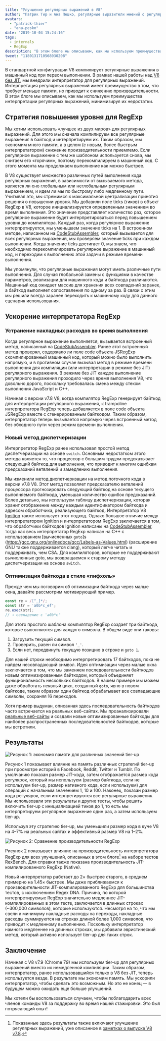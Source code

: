 ```yaml
---
title: "Улучшение регулярных выражений в V8"
author: "Патрик Тир и Ана Пешко, регулярные выразители мнений о регулярных выражениях"
avatars: 
  - "patrick-thier"
  - "ana-pesko"
date: "2019-10-04 15:24:16"
tags: 
  - internals
  - RegExp
description: "В этом блоге мы описываем, как мы используем преимущества интерпретации регулярных выражений и минимизируем недостатки."
tweet: "1180131710568030208"
---
```

В стандартной конфигурации V8 компилирует регулярные выражения в машинный код при первом выполнении. В рамках нашей работы над [V8 без JIT](/blog/jitless), мы внедрили интерпретатор для регулярных выражений. Интерпретация регулярных выражений имеет преимущество в том, что требует меньше памяти, но приводит к снижению производительности. В этом блоге мы описываем, как мы используем преимущества интерпретации регулярных выражений, минимизируя их недостатки.

<!--truncate-->
## Стратегия повышения уровня для RegExp

Мы хотим использовать «лучшее из двух миров» для регулярных выражений. Для этого мы сначала компилируем все регулярные выражения в байткод и интерпретируем их. Таким образом, мы экономим много памяти, а в целом (с новым, более быстрым интерпретатором) снижение производительности приемлемо. Если регулярное выражение с тем же шаблоном используется снова, мы считаем его «горячим», поэтому перекомпилируем в машинный код. С этого момента мы продолжаем выполнение как можно быстрее.

В V8 существует множество различных путей выполнения кода регулярных выражений, в зависимости от вызываемого метода, является ли оно глобальным или неглобальным регулярным выражением, и идем ли мы по быстрому либо медленному пути. Учитывая это, мы стремимся к максимальной централизации принятия решения о повышении уровня. Мы добавили поле ticks (тиков) в объект RegExp в V8, которое инициализируется определенным значением во время выполнения. Это значение представляет количество раз, которое регулярное выражение будет интерпретироваться перед повышением уровня до компилятора. Каждый раз, когда регулярное выражение интерпретируется, мы уменьшаем значение ticks на 1. В встроенном методе, написанном на [CodeStubAssembler](/blog/csa), который вызывается для всех регулярных выражений, мы проверяем значение ticks при каждом выполнении. Когда значение ticks достигает 0, мы знаем, что необходимо перекомпилировать регулярное выражение в машинный код, и переходим к выполнению этой задачи в режиме времени выполнения.

Мы упомянули, что регулярные выражения могут иметь различные пути выполнения. Для случая глобальной замены с функциями в качестве параметров, реализации для машинного кода и байткода различаются. Машинный код ожидает массив для хранения всех совпадений заранее, а байткод выполняет сопоставления по одному за раз. В связи с этим мы решили всегда заранее переходить к машинному коду для данного сценария использования.

## Ускорение интерпретатора RegExp

### Устранение накладных расходов во время выполнения

Когда регулярное выражение выполняется, вызывается встроенный метод, написанный на [CodeStubAssembler](/blog/csa). Ранее этот встроенный метод проверял, содержало ли поле code объекта JSRegExp скомпилированный машинный код, который можно было выполнить напрямую, и в противном случае вызывал метод в режиме времени выполнения для компиляции (или интерпретации в режиме без JIT) регулярного выражения. В режиме без JIT каждое выполнение регулярного выражения проходило через время выполнения V8, что довольно дорого, поскольку требовалась смена между стеком выполнения JavaScript и C++.

Начиная с версии v7.8 V8, когда компилятор RegExp генерирует байткод для интерпретации регулярного выражения, к trampoline интерпретатора RegExp теперь добавляется в поле code объекта JSRegExp вместе с сгенерированным байткодом. Таким образом, интерпретатор теперь вызывается напрямую через встроенный метод без обходного пути через режим времени выполнения.

### Новый метод диспетчеризации

Интерпретатор RegExp ранее использовал простой метод диспетчеризации на основе `switch`. Основным недостатком этого метода является то, что процессор с большим трудом предсказывает следующий байткод для выполнения, что приводит к многим ошибкам предсказаний ветвлений и замедлению выполнения.

Мы изменили метод диспетчеризации на метод поточного кода в версии v7.8 V8. Этот метод позволяет предсказателю ветвлений процессора прогнозировать следующий байткод на основе текущего выполняемого байткода, уменьшая количество ошибок предсказаний. Более детально, мы используем таблицу диспетчеризации, которая хранит отображение между каждым идентификатором байткода и адресом обработчика, реализующего байткод. Интерпретатор V8 [Ignition](/docs/ignition) также использует этот подход. Однако большое отличие между интерпретатором Ignition и интерпретатором RegExp заключается в том, что обработчики байткодов Ignition написаны на [CodeStubAssembler](/blog/csa), тогда как весь интерпретатор RegExp написан на C++ с использованием [вычисленных `goto`]s (https://gcc.gnu.org/onlinedocs/gcc/Labels-as-Values.html) (расширение GNU также поддерживается clang), который легче читать и поддерживать, чем CSA. Для компиляторов, которые не поддерживают вычисленные goto, мы возвращаемся к старому методу диспетчеризации на основе `switch`.

### Оптимизация байткода в стиле «пифхоль»

Прежде чем мы поговорим об оптимизации байткода через малые окна, давайте рассмотрим мотивирующий пример.

```js
const re = /[^_]*/;
const str = 'a0b*c_ef';
re.exec(str);
// → совпадение с 'a0b*c'
```

Для этого простого шаблона компилятор RegExp создает три байткода, которые выполняются для каждого символа. В общем виде они таковы:

1. Загрузить текущий символ.
1. Проверить, равен ли символ `'_'`.
1. Если нет, передвинуть текущую позицию в строке и `goto 1`.

Для нашей строки необходимо интерпретировать 17 байткодов, пока не найдем несовпадающий символ. Идея оптимизации через малые окна заключается в том, что мы заменяем последовательности байткодов новым оптимизированным байткодом, который объединяет функциональность нескольких байткодов. В нашем примере мы можем даже обработать неявный цикл, созданный `goto`, явно в новом байткоде, таким образом один байткод обрабатывает все совпадающие символы, сохраняя 16 переходов.

Хотя пример выдуман, описанная здесь последовательность байткодов часто встречается на реальных веб-сайтах. Мы проанализировали [реальные веб-сайты](/blog/real-world-performance) и создали новые оптимизированные байткоды для наиболее распространенных последовательностей байткодов, которые мы встретили.

## Результаты

![Рисунок 1: экономия памяти для различных значений tier-up](/_img/regexp-tier-up/results-memory.svg)

Рисунок 1 показывает влияние на память различных стратегий tier-up при просмотре историй в Facebook, Reddit, Twitter и Tumblr. По умолчанию показан размер JIT-кода, затем отображается размер кода регулярок, который мы используем (размер байткода, если не используем tier-up, размер нативного кода, если используем) для операций с начальным значением 1, 10 и 100. Наконец, показан размер кода регулярок, если интерпретируются все регулярные выражения. Мы использовали эти результаты и другие тесты, чтобы решить включить tier-up с инициализацией тиков до 1, то есть мы интерпретируем регулярное выражение один раз, а затем используем tier-up.

Используя эту стратегию tier-up, мы уменьшили размер кода в куче V8 на 4–7% на реальных сайтах и эффективный размер V8 на 1–2%.

![Рисунок 2: Сравнение производительности RegExp](/_img/regexp-tier-up/results-speed.svg)

Рисунок 2 показывает влияние на производительность интерпретатора RegExp для всех улучшений, описанных в этом блоге[^strict-bounds] на наборе тестов RexBench. Для справки также показана производительность JIT-компилированного RegExp (Native).

[^strict-bounds]: Показанные здесь результаты также включают улучшение регулярных выражений, уже описанное в [заметках о выпуске V8 v7.8](/blog/v8-release-78#faster-regexp-match-failures).

Новый интерпретатор работает до 2× быстрее старого, в среднем примерно на 1.45× быстрее. Мы даже приближаемся к производительности JIT-компилированного RegExp для большинства тестов, с исключением Regex DNA. Причина, по которой интерпретируемые RegExp значительно медленнее JIT-компилированных в этом тесте, заключается в длинных строках (~300,000 символов), которые используются. Несмотря на то, что мы свели к минимуму накладные расходы на переходы, накладные расходы суммируются на строках длиной более 1,000 символов, что приводит к медленному выполнению. Поскольку интерпретатор намного медленнее на длинных строках, мы добавили эвристический метод, который активно использует tier-up для таких строк.

## Заключение

Начиная с V8 v7.9 (Chrome 79) мы используем tier-up для регулярных выражений вместо их немедленной компиляции. Таким образом, интерпретатор, ранее использовавшийся только в V8 без JIT, теперь используется везде. В результате мы экономим память. Мы ускорили интерпретатор, чтобы сделать это возможным. Но это не конец — в будущем можно ожидать еще больше улучшений.

Мы хотели бы воспользоваться случаем, чтобы поблагодарить всех членов команды V8 за поддержку во время нашей стажировки. Это был потрясающий опыт!
